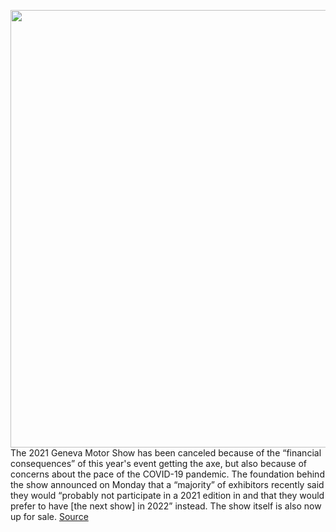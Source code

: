 <img src='https://cdn.vox-cdn.com/thumbor/Yjwkg_o1OLX3TwiYef2Y9-QDG_Y=/0x0:2040x1360/1200x800/filters:focal(857x517:1183x843)/cdn.vox-cdn.com/uploads/chorus_image/image/66996711/vsavov_170306_1505_0027.0.jpg' width='700px' /><br/>
The 2021 Geneva Motor Show has been canceled because of the “financial consequences” of this year's event getting the axe, but also because of concerns about the pace of the COVID-19 pandemic. The foundation behind the show announced on Monday that a “majority” of exhibitors recently said they would “probably not participate in a 2021 edition in and that they would prefer to have [the next show] in 2022” instead. The show itself is also now up for sale.
<a href='https://www.theverge.com/2020/6/29/21307273/2021-geneva-motor-show-canceled-exhibitors'> Source <a/>